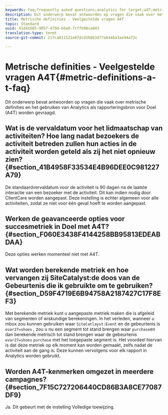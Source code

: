 ```yaml
---
keywords: faq;frequently asked questions;analytics for target;a4T;metric;metric definitions
description: Dit onderwerp bevat antwoorden op vragen die vaak over metrische definities en het gebruiken van Analytics als rapporteringsbron voor Doel (A4T) worden gevraagd.
title: Metrische definities - Veelgestelde vragen A4T
topic: Standard
uuid: 41d41665-9057-479d-b0a8-7cffb90ca843
translation-type: tm+mt
source-git-commit: 217ca811521e67dcd1b063d77a644ba3ae94a72c

---
```



# Metrische definities - Veelgestelde vragen A4T{#metric-definitions-a-t-faq}

Dit onderwerp bevat antwoorden op vragen die vaak over metrische definities en het gebruiken van Analytics als rapporteringsbron voor Doel (A4T) worden gevraagd.

## Wat is de vervaldatum voor het lidmaatschap van activiteiten? Hoe lang nadat bezoekers de activiteit betreden zullen hun acties in de activiteit worden geteld als zij het niet opnieuw zien? {#section_41B4958F33534E4B96DEE0C981227A79}

De standaardvervaldatum voor de activiteit is 90 dagen na de laatste interactie van een bezoeker met de activiteit. Dit kan indien nodig door ClientCare worden aangepast. Deze instelling is echter algemeen voor alle activiteiten, zodat ze niet voor één geval hoeft te worden aangepast.

## Werken de geavanceerde opties voor succesmetriek in Doel met A4T? {#section_F060E3438F4144258BB95813EDEABDAA}

Deze opties werken momenteel niet met A4T.

## Wat worden berekende metriek en hoe vervangen zij SiteCatalyst:de doos van de Gebeurtenis die ik gebruikte om te gebruiken? {#section_D59F4719E6B94758A2187427C17F8EF3}

Met berekende metriek kunt u aangepaste metriek maken die is afgeleid van segmenten of wiskundige berekeningen. In het verleden, wanneer u mbox zou kunnen gebruiken waar `SiteCatlayst:Event` en de gebeurtenis is `evar27=shoes` , zou u nu een segment tot stand brengen waar `purchase`en dan berekende metrisch tot stand brengen waar de gebeurtenis `evar27=shoes` `purchase` met het toegepaste segment is. Het voordeel hiervan is dat deze metriek op elk moment kan worden gemaakt, zelfs nadat de activiteit aan de gang is. Deze kunnen vervolgens voor elk rapport in Analytics worden gebruikt.

## Worden A4T-kenmerken omgezet in meerdere campagnes? {#section_7F15C727206440CD86B3A8CE77087DF9}

Ja. Dit gebeurt met de instelling Volledige toewijzing.
